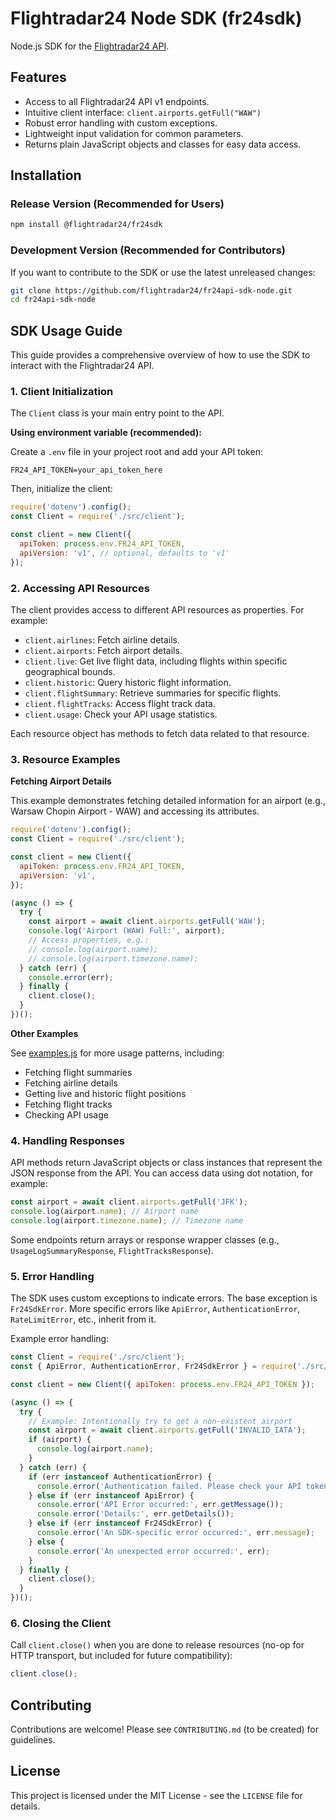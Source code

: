 # Flightradar24 Node SDK (fr24sdk)

Node.js SDK for the [Flightradar24 API](https://fr24api.flightradar24.com).

## Features

- Access to all Flightradar24 API v1 endpoints.
- Intuitive client interface: `client.airports.getFull("WAW")`
- Robust error handling with custom exceptions.
- Lightweight input validation for common parameters.
- Returns plain JavaScript objects and classes for easy data access.

## Installation

### Release Version (Recommended for Users)

```bash
npm install @flightradar24/fr24sdk
```

### Development Version (Recommended for Contributors)

If you want to contribute to the SDK or use the latest unreleased changes:

```bash
git clone https://github.com/flightradar24/fr24api-sdk-node.git
cd fr24api-sdk-node
```

## SDK Usage Guide

This guide provides a comprehensive overview of how to use the SDK to interact with the Flightradar24 API.

### 1. Client Initialization

The `Client` class is your main entry point to the API.

**Using environment variable (recommended):**

Create a `.env` file in your project root and add your API token:

```
FR24_API_TOKEN=your_api_token_here
```

Then, initialize the client:

```js
require('dotenv').config();
const Client = require('./src/client');

const client = new Client({
  apiToken: process.env.FR24_API_TOKEN,
  apiVersion: 'v1', // optional, defaults to 'v1'
});
```

### 2. Accessing API Resources

The client provides access to different API resources as properties. For example:

- `client.airlines`: Fetch airline details.
- `client.airports`: Fetch airport details.
- `client.live`: Get live flight data, including flights within specific geographical bounds.
- `client.historic`: Query historic flight information.
- `client.flightSummary`: Retrieve summaries for specific flights.
- `client.flightTracks`: Access flight track data.
- `client.usage`: Check your API usage statistics.

Each resource object has methods to fetch data related to that resource.

### 3. Resource Examples

**Fetching Airport Details**

This example demonstrates fetching detailed information for an airport (e.g., Warsaw Chopin Airport - WAW) and accessing its attributes.

```js
require('dotenv').config();
const Client = require('./src/client');

const client = new Client({
  apiToken: process.env.FR24_API_TOKEN,
  apiVersion: 'v1',
});

(async () => {
  try {
    const airport = await client.airports.getFull('WAW');
    console.log('Airport (WAW) Full:', airport);
    // Access properties, e.g.:
    // console.log(airport.name);
    // console.log(airport.timezone.name);
  } catch (err) {
    console.error(err);
  } finally {
    client.close();
  }
})();
```

**Other Examples**

See [examples.js](examples.js) for more usage patterns, including:

- Fetching flight summaries
- Fetching airline details
- Getting live and historic flight positions
- Fetching flight tracks
- Checking API usage

### 4. Handling Responses

API methods return JavaScript objects or class instances that represent the JSON response from the API. You can access data using dot notation, for example:

```js
const airport = await client.airports.getFull('JFK');
console.log(airport.name); // Airport name
console.log(airport.timezone.name); // Timezone name
```

Some endpoints return arrays or response wrapper classes (e.g., `UsageLogSummaryResponse`, `FlightTracksResponse`).

### 5. Error Handling

The SDK uses custom exceptions to indicate errors. The base exception is `Fr24SdkError`. More specific errors like `ApiError`, `AuthenticationError`, `RateLimitError`, etc., inherit from it.

Example error handling:

```js
const Client = require('./src/client');
const { ApiError, AuthenticationError, Fr24SdkError } = require('./src/exceptions');

const client = new Client({ apiToken: process.env.FR24_API_TOKEN });

(async () => {
  try {
    // Example: Intentionally try to get a non-existent airport
    const airport = await client.airports.getFull('INVALID_IATA');
    if (airport) {
      console.log(airport.name);
    }
  } catch (err) {
    if (err instanceof AuthenticationError) {
      console.error('Authentication failed. Please check your API token.');
    } else if (err instanceof ApiError) {
      console.error('API Error occurred:', err.getMessage());
      console.error('Details:', err.getDetails());
    } else if (err instanceof Fr24SdkError) {
      console.error('An SDK-specific error occurred:', err.message);
    } else {
      console.error('An unexpected error occurred:', err);
    }
  } finally {
    client.close();
  }
})();
```

### 6. Closing the Client

Call `client.close()` when you are done to release resources (no-op for HTTP transport, but included for future compatibility):

```js
client.close();
```

## Contributing

Contributions are welcome! Please see `CONTRIBUTING.md` (to be created) for guidelines.

## License

This project is licensed under the MIT License - see the `LICENSE` file for details.
